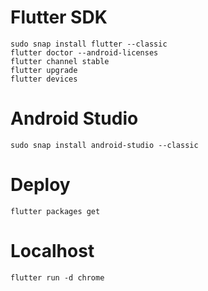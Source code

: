 # Flutter SDK

```
sudo snap install flutter --classic
flutter doctor --android-licenses
flutter channel stable
flutter upgrade
flutter devices
```

# Android Studio

```
sudo snap install android-studio --classic
```

# Deploy

```
flutter packages get
```

# Localhost

```
flutter run -d chrome
```
